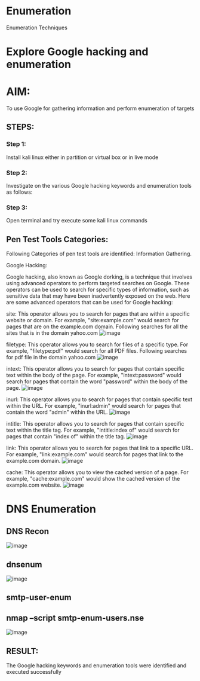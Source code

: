 # Enumeration
Enumeration Techniques

# Explore Google hacking and enumeration 

# AIM:

To use Google for gathering information and perform enumeration of targets

## STEPS:

### Step 1:

Install kali linux either in partition or virtual box or in live mode

### Step 2:

Investigate on the various Google hacking keywords and enumeration tools as follows:


### Step 3:
Open terminal and try execute some kali linux commands

## Pen Test Tools Categories:  

Following Categories of pen test tools are identified:
Information Gathering.

Google Hacking:

Google hacking, also known as Google dorking, is a technique that involves using advanced operators to perform targeted searches on Google. These operators can be used to search for specific types of information, such as sensitive data that may have been inadvertently exposed on the web. Here are some advanced operators that can be used for Google hacking:

site: This operator allows you to search for pages that are within a specific website or domain. For example, "site:example.com" would search for pages that are on the example.com domain.
Following searches for all the sites that is in the domain yahoo.com
![image](https://github.com/user-attachments/assets/a0685425-b59f-4f88-9df5-348fa3b61096)



filetype: This operator allows you to search for files of a specific type. For example, "filetype:pdf" would search for all PDF files.
Following searches for pdf file in the domain yahoo.com
![image](https://github.com/user-attachments/assets/302fbd0b-abd6-4ffa-9620-9668ad86ae70)

intext: This operator allows you to search for pages that contain specific text within the body of the page. For example, "intext:password" would search for pages that contain the word "password" within the body of the page.
![image](https://github.com/user-attachments/assets/13af19ba-0807-4a5a-b7de-88a5f92d5fb3)



inurl: This operator allows you to search for pages that contain specific text within the URL. For example, "inurl:admin" would search for pages that contain the word "admin" within the URL.
![image](https://github.com/user-attachments/assets/763a3da5-1eff-4a49-abce-e820df0586c5)

intitle: This operator allows you to search for pages that contain specific text within the title tag. For example, "intitle:index of" would search for pages that contain "index of" within the title tag.
![image](https://github.com/user-attachments/assets/7483ae9b-f86d-475d-aa12-7834b2183f4a)

link: This operator allows you to search for pages that link to a specific URL. For example, "link:example.com" would search for pages that link to the example.com domain.
![image](https://github.com/user-attachments/assets/e81048b9-c9f6-4b52-85c3-33f0fd7a9d14)


cache: This operator allows you to view the cached version of a page. For example, "cache:example.com" would show the cached version of the example.com website.
![image](https://github.com/user-attachments/assets/46bf1c49-e35f-4f23-9548-1142461faedf)

 
# DNS Enumeration
## DNS Recon
![image](https://github.com/user-attachments/assets/92ca26e1-3a33-4e3c-89c0-916101acfee9)


## dnsenum
![image](https://github.com/user-attachments/assets/7585a441-b8f4-40e5-9775-065e4f803579)


## smtp-user-enum
  

## nmap –script smtp-enum-users.nse <hostname>

![image](https://github.com/user-attachments/assets/69f4fe9a-79a9-4ab6-a50b-8d27e9988a43)





## RESULT:
The Google hacking keywords and enumeration tools were identified and executed successfully

